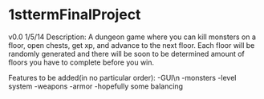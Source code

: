 1sttermFinalProject
===================

v0.0 1/5/14
Description:
A dungeon game where you can kill monsters on a floor, open chests, get xp, and advance to the next floor. Each floor will be randomly generated and there will be soon to be determined amount of floors you have to complete before you win.

Features to be added(in no particular order):
-GUI\n
-monsters
-level system
-weapons
-armor
-hopefully some balancing
